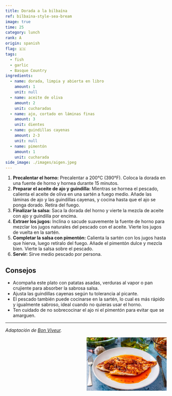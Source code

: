 ```yaml
---
title: Dorada a la bilbaína
ref: bilbaina-style-sea-bream
image: true
time: 25
category: lunch
rank: A
origin: spanish
flag: 🇪🇸
tags:
  - fish
  - garlic
  - Basque Country
ingredients:
  - name: dorada, limpia y abierta en libro
    amount: 1
    unit: null
  - name: aceite de oliva
    amount: 2
    unit: cucharadas
  - name: ajo, cortado en láminas finas
    amount: 3
    unit: dientes
  - name: guindillas cayenas
    amount: 2-3
    unit: null
  - name: pimentón
    amount: 1
    unit: cucharada
side_image: ./images/aigen.jpeg
---
```


1. **Precalentar el horno:** Precalentar a 200°C (390°F). Coloca la dorada en una fuente de horno y hornea durante 15 minutos.
2. **Preparar el aceite de ajo y guindilla:** Mientras se hornea el pescado, calienta el aceite de oliva en una sartén a fuego medio. Añade las láminas de ajo y las guindillas cayenas, y cocina hasta que el ajo se ponga dorado. Retira del fuego.
3. **Finalizar la salsa:** Saca la dorada del horno y vierte la mezcla de aceite con ajo y guindilla por encima.
4. **Extraer los jugos:** Inclina o sacude suavemente la fuente de horno para mezclar los jugos naturales del pescado con el aceite. Vierte los jugos de vuelta en la sartén.
5. **Completar la salsa con pimentón:** Calienta la sartén con los jugos hasta que hierva, luego retíralo del fuego. Añade el pimentón dulce y mezcla bien. Vierte la salsa sobre el pescado.
6. **Servir:** Sirve medio pescado por persona.

## Consejos
- Acompaña este plato con patatas asadas, verduras al vapor o pan crujiente para absorber la sabrosa salsa.
- Ajusta las guindillas cayenas según tu tolerancia al picante.
- El pescado también puede cocinarse en la sartén, lo cual es más rápido y igualmente sabroso, ideal cuando no quieras usar el horno.
- Ten cuidado de no sobrecocinar el ajo ni el pimentón para evitar que se amarguen.

---

_Adaptación de [Bon Viveur](https://www.bonviveur.es/recetas/dorada-a-la-bilbaina)._

<img src="images/bilbaina_style_sea_bream.png" style="width:250px; float:right;"/>
